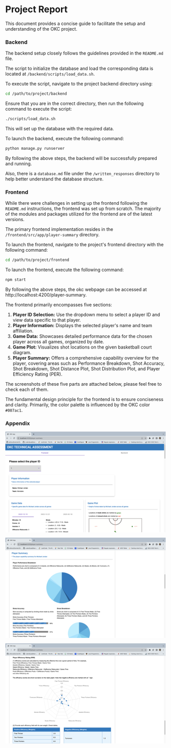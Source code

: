 # Project Report

This document provides a concise guide to facilitate the setup and understanding of the OKC project.

### Backend

The backend setup closely follows the guidelines provided in the `README.md` file.

The script to initialize the database and load the corresponding data is located at `/backend/scripts/load_data.sh`.

To execute the script, navigate to the project backend directory using:

```Bash
cd /path/to/project/backend
```

Ensure that you are in the correct directory, then run the following command to execute the script:

```Bash
./scripts/load_data.sh
```

This will set up the database with the required data.

To launch the backend, execute the following command:

```Bash
python manage.py runserver
```

By following the above steps, the backend will be successfully prepared and running.

Also, there is a `database.md` file under the `/written_responses` directory to help better understand the database structure.

### Frontend

While there were challenges in setting up the frontend following the `README.md` instructions, the frontend was set up from scratch. The majority of the modules and packages utilized for the frontend are of the latest versions.

The primary frontend implementation resides in the `/frontend/src/app/player-summary` directory.

To launch the frontend, navigate to the project's frontend directory with the following command:

```Bash
cd /path/to/project/frontend
```

To launch the frontend, execute the following command:

```Bash
npm start
```

By following the above steps, the okc webpage can be accessed at http://localhost:4200/player-summary.

The frontend primarily encompasses five sections:

1. **Player ID Selection:** Use the dropdown menu to select a player ID and view data specific to that player.
2. **Player Information:** Displays the selected player's name and team affiliation.
3. **Game Data:** Showcases detailed performance data for the chosen player across all games, organized by date.
4. **Game Plot:** Visualizes shot locations on the given basketball court diagram.
5. **Player Summary:** Offers a comprehensive capability overview for the player, covering areas such as Performance Breakdown, Shot Accuracy, Shot Breakdown, Shot Distance Plot, Shot Distribution Plot, and Player Efficiency Rating (PER).

The screenshots of these five parts are attached below, please feel free to check each of them.

The fundamental design principle for the frontend is to ensure conciseness and clarity. Primarily, the color palette is influenced by the OKC color `#007ac1`.

### Appendix

![Screenshot 1](/screenshots/Screenshot1.png)

![Screenshot 2](/screenshots/Screenshot2.png)

![Screenshot 3](/screenshots/Screenshot3.png)
